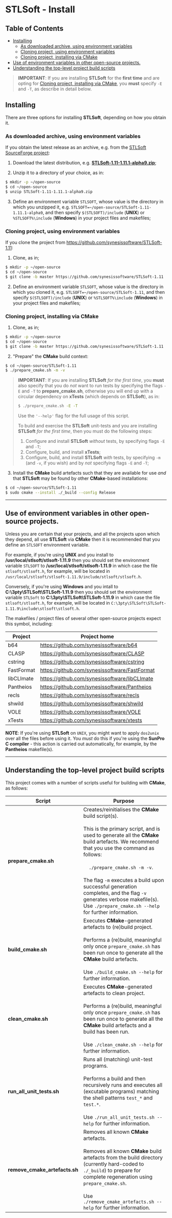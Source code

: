# STLSoft - Install <!-- omit in toc -->

## Table of Contents <!-- omit in toc -->

- [Installing](#installing)
  - [As downloaded archive, using environment variables](#as-downloaded-archive-using-environment-variables)
  - [Cloning project, using environment variables](#cloning-project-using-environment-variables)
  - [Cloning project, installing via CMake](#cloning-project-installing-via-cmake)
- [Use of environment variables in other open-source projects.](#use-of-environment-variables-in-other-open-source-projects)
- [Understanding the top-level project build scripts](#understanding-the-top-level-project-build-scripts)


> **IMPORTANT**: If you are installing **STLSoft** for the **first time** and are opting for [Cloning project, installing via CMake](#cloning-project-installing-via-cmake), you **must** specify `-E` and `-T`, as describe in detail below.


## Installing

There are three options for installing **STLSoft**, depending on how you obtain it.


### As downloaded archive, using environment variables

If you obtain the latest release as an archive, e.g. from the [STLSoft SourceForge project](https://sourceforge.net/projects/stlsoft/):

1. Download the latest distribution, e.g. [**STLSoft-1.11-1.11.1-alpha9.zip**](https://github.com/synesissoftware/STLSoft-1.11/releases/tag/1.11.1-alpha9);

2. Unzip it to a directory of your choice, as in:

```bash
$ mkdir -p ~/open-source
$ cd ~/open-source
$ unzip STLSoft-1.11-1.11.1-alpha9.zip
```

3. Define an environment variable `STLSOFT`, whose value is the directory in which you unzipped it, e.g. `STLSOFT=~/open-source/STLSoft-1.11-1.11.1-alpha9`, and then specify `$(STLSOFT)/include` (**UNIX**) or `%STLSOFT%\include` (**Windows**) in your project files and makefiles;


### Cloning project, using environment variables

If you clone the project from https://github.com/synesissoftware/STLSoft-1.11:

1. Clone, as in;

```bash
$ mkdir -p ~/open-source
$ cd ~/open-source
$ git clone -b master https://github.com/synesissoftware/STLSoft-1.11
```

2. Define an environment variable `STLSOFT`, whose value is the directory in which you cloned it, e.g. `STLSOFT=~/open-source/STLSoft-1.11`, and then specify `$(STLSOFT)/include` (**UNIX**) or `%STLSOFT%\include` (**Windows**) in your project files and makefiles;


### Cloning project, installing via CMake

1. Clone, as in;

```bash
$ mkdir -p ~/open-source
$ cd ~/open-source
$ git clone -b master https://github.com/synesissoftware/STLSoft-1.11
```

2. "Prepare" the **CMake** build context:

```bash
$ cd ~/open-source/STLSoft-1.11
$ ./prepare_cmake.sh -m -v
```

> **IMPORTANT**: If you are installing **STLSoft** _for the first time_, you **must** also specify that you do _not_ want to run tests by specifying the flags `-E` and `-T` to **prepare_cmake.sh**, otherwise you will end up with a circular dependency on **xTests** (which depends on **STLSoft**), as in:
>
> ```bash
> $ ./prepare_cmake.sh -E -T
> ```
>
> Use the `'--help'` flag for the full usage of this script.
>
> To build and exercise the **STLSoft** unit-tests and you are installing **STLSoft** _for the first time_, then you must do the following steps:
> 1. Configure and install **STLSoft** _without_ tests, by specifying flags `-E` and `-T`;
> 2. Configure, build, and install **xTests**;
> 3. Configure, build, and install **STLSoft** _with_ tests, by specifying `-m` (and `-v`, if you wish) and by _not_ specifying flags `-E` and `-T`;


3. Install the **CMake** build artefacts such that they are available for use _and_ that **STLSoft** may be found by other **CMake**-based installations:

```bash
$ cd ~/open-source/STLSoft-1.11
$ sudo cmake --install ./_build --config Release
```


----


## Use of environment variables in other open-source projects.

Unless you are certain that your projects, and all the projects upon which they depend, all use **STLSoft** via **CMake** then it is recommended that you define an `STLSOFT` environment variable.

For example, if you're using **UNIX** and you install to
**/usr/local/stlsoft/stlsoft-1.11.9**
then you should set the environment variable `STLSOFT` to
**/usr/local/stlsoft/stlsoft-1.11.9**
in which case the file `stlsoft/stlsoft.h`, for example, will be located in `/usr/local/stlsoft/stlsoft-1.11.9/include/stlsoft/stlsoft.h`.

Conversely, if you're using **Windows** and you intall to
**C:\3pty\STLSoft\STLSoft-1.11.9**
then you should set the environment variable `STLSoft` to
**C:\3pty\STLSoft\STLSoft-1.11.9**
in which case the file `stlsoft/stlsoft.h`, for example, will be located in `C:\3pty\STLSoft\STLSoft-1.11.9\include\stlsoft\stlsoft.h`.

The makefiles / project files of several other open-source projects expect this symbol, including:

| Project     | Project home                                  |
| ----------- | --------------------------------------------  |
| b64         | https://github.com/synesissoftware/b64        |
| CLASP       | https://github.com/synesissoftware/CLASP      |
| cstring     | https://github.com/synesissoftware/cstring    |
| FastFormat  | https://github.com/synesissoftware/FastFormat |
| libCLImate  | https://github.com/synesissoftware/libCLImate |
| Pantheios   | https://github.com/synesissoftware/Pantheios  |
| recls       | https://github.com/synesissoftware/recls      |
| shwild      | https://github.com/synesissoftware/shwild     |
| VOLE        | https://github.com/synesissoftware/VOLE       |
| xTests      | https://github.com/synesissoftware/xtests     |

**NOTE**: If you're using **STLSoft** on `UNIX`, you might want to apply `dos2unix` over all the files before using it. You *must* do this if you're using the **SunPro C compiler** - this action is carried out automatically, for example, by the **Pantheios** makefile(s).


----


## Understanding the top-level project build scripts

This project comes with a number of scripts useful for building with **CMake**, as follows:

| Script                    | Purpose |
| ------------------------- | ------- |
| **prepare_cmake.sh**          | Creates/reinitialises the **CMake** build script(s).<br/><br/>This is the primary script, and is used to generate all the **CMake** build artefacts. We recommend that you use the command  as follows:</br></br>&nbsp;&nbsp;&nbsp;&nbsp;`./prepare_cmake.sh -m -v`.<br/><br/>The flag `-m` executes a build upon successful generation completes, and the flag `-v` generates verbose makefile(s). Use `./prepare_cmake.sh --help` for further information. |
| **build_cmake.sh**            | Executes **CMake**-generated artefacts to (re)build project.<br/><br/>Performs a (re)build, meaningful only once `prepare_cmake.sh` has been run once to generate all the **CMake** build artefacts.<br/><br/>Use `./build_cmake.sh --help` for further information. |
| **clean_cmake.sh**            | Executes **CMake**-generated artefacts to clean project.<br/><br/>Performs a (re)build, meaningful only once `prepare_cmake.sh` has been run once to generate all the **CMake** build artefacts and a build has been run.<br/><br/>Use `./clean_cmake.sh --help` for further information. |
| **run_all_unit_tests.sh**     | Runs all (matching) unit-test programs.<br/><br/>Performs a build and then recursively runs and executes all (excutable programs) matching the shell patterns `test_*` and `test.*`.<br/><br/>Use `./run_all_unit_tests.sh --help` for further information. |
| **remove_cmake_artefacts.sh** | Removes all known **CMake** artefacts.<br/><br/>Removes all known **CMake** build artefacts from the build directory (currently hard-coded to `./_build`) to prepare for complete regeneration using `prepare_cmake.sh`.<br/><br/>Use `./remove_cmake_artefacts.sh --help` for further information. |


<!-- ########################### end of file ########################### -->

